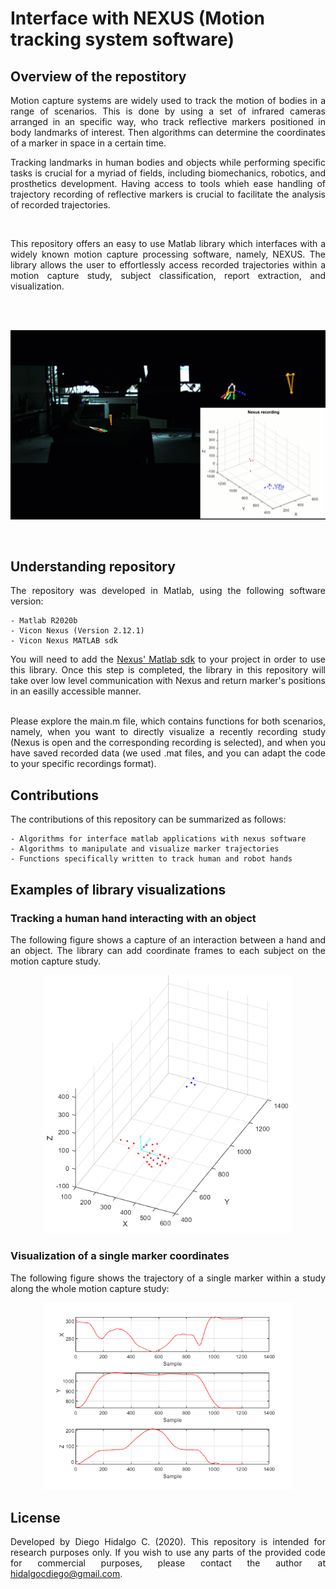 # Interface with NEXUS (Motion tracking system software)

## Overview of the repostitory
<div align="justify">
Motion capture systems are widely used to track the motion of bodies in a range of scenarios. This is done by using a set of infrared cameras arranged in an specific way, who track reflective markers positioned in body landmarks of interest. Then algorithms can determine the coordinates of a marker in space in a certain time. 

<br />
 
Tracking landmarks in human bodies and objects while performing specific tasks is crucial for a myriad of fields, including biomechanics, robotics, and prosthetics development. Having access to tools whieh ease handling of trajectory recording of reflective markers is crucial to facilitate the analysis of recorded trajectories.

<br />

This repository offers an easy to use Matlab library which interfaces with a widely known motion capture processing software, namely, NEXUS. The library allows the user to effortlessly access recorded trajectories within a motion capture study, subject classification, report extraction, and visualization. 

<br />
<br />

<p align="center">
   <img src="/Visualizations/Library_usage.gif" width="700" />
</p>
<br />

## Understanding repository

The repository was developed in Matlab, using the following software version:

```
- Matlab R2020b
- Vicon Nexus (Version 2.12.1)
- Vicon Nexus MATLAB sdk
```

You will need to add the <a href="https://www.vicon.com/software/datastream-sdk/?section=downloads">Nexus' Matlab sdk</a> to your project in order to use this library. Once this step is completed, the library in this repository will take over low level communication with Nexus and return marker's positions in an easilly accessible manner. 

<br />
Please explore the main.m file, which contains functions for both scenarios, namely, when you want to directly visualize a recently recording study (Nexus is open and the corresponding recording is selected), and when you have saved recorded data (we used .mat files, and you can adapt the code to your specific recordings format).


## Contributions

The contributions of this repository can be summarized as follows:

```
- Algorithms for interface matlab applications with nexus software
- Algorithms to manipulate and visualize marker trajectories
- Functions specifically written to track human and robot hands
```

## Examples of library visualizations

### Tracking a human hand interacting with an object

The following figure shows a capture of an interaction between a hand and an object. The library can add coordinate frames to each subject on the motion capture study.

<p align="center">
   <img src="/Visualizations/Axes_subject.png" width="400" />
</p>

### Visualization of a single marker coordinates

The following figure shows the trajectory of a single marker within a study along the whole motion capture study:

<p align="center">
  <img src="/Visualizations/Trajectory_tracking.png" width="400" />  
</p>

## License

Developed by Diego Hidalgo C. (2020). This repository is intended for research purposes only. If you wish to use any parts of the provided code for commercial purposes, please contact the author at hidalgocdiego@gmail.com.
